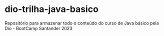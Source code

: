 # dio-trilha-java-basico
Repositório para armazenar todo o conteúdo do curso de Java básico pela Dio - BootCamp Santander 2023
